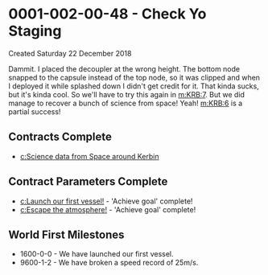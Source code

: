 # 0001-002-00-48 - Check Yo Staging
Created Saturday 22 December 2018

Dammit. I placed the decoupler at the wrong height. The bottom node snapped to the capsule instead of the top node, so it was clipped and when I deployed it while splashed down I didn't get credit for it. That kinda sucks, but it's kinda cool. So we'll have to try this again in [m:KRB:7](../m/KRB/7.markdown). But we did manage to recover a bunch of science from space! Yeah! [m:KRB:6](../m/KRB/6.markdown) is a partial success!

Contracts Complete
------------------

* [c:Science data from Space around Kerbin](../c/Science_data_from_Space_around_Kerbin.markdown)


Contract Parameters Complete
----------------------------

* [c:Launch our first vessel!](../c/Launch_our_first_vessel!.markdown) - 'Achieve goal' complete!
* [c:Escape the atmosphere!](../c/Escape_the_atmosphere!.markdown) - 'Achieve goal' complete!


World First Milestones
----------------------

* 1600-0-0 - We have launched our first vessel.
* 9600-1-2 - We have broken a speed record of 25m/s.


